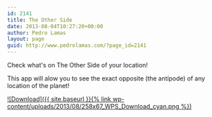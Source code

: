 ```yaml
---
id: 2141
title: The Other Side
date: 2013-08-04T10:27:20+00:00
author: Pedro Lamas
layout: page
guid: http://www.pedrolamas.com/?page_id=2141
---
```

Check what's on The Other Side of your location!

This app will alow you to see the exact opposite (the antípode) of any location of the planet!

[![Download]({{ site.baseurl }}{% link wp-content/uploads/2013/08/258x67_WPS_Download_cyan.png %})](http://windowsphone.com/s?appid=9e4d2183-9f54-494a-944f-39faae093622)